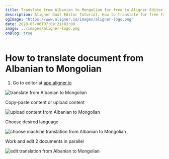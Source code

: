 ```yaml
---
title: Translate from Albanian to Mongolian for free in Aligner Editor
description: Aligner Dual Editor Tutorial. How to translate for free from Albanian to Mongolian. Aligner is multilingual document management platform. 
ogImage: "https://www.aligner.io/images/aligner-logo.png"
date: 2020-05-06T07:09:21+03:00
image: ../images/aligner-logo.png
onBlog: true
---
```


# How to translate document from Albanian to Mongolian

1. Go to editor at [app.aligner.io](https://app.aligner.io "Aligner App web page")

![translate from Albanian to Mongolian](../aligner-blank-editor.png "translate from Albanian to Mongolian")

Copy-paste content or upload content

![upload content from Albanian to Mongolian](../aligner-uploaded-document.png "upload content from Albanian to Mongolian")

Choose desired language

![choose machine translation from Albanian to Mongolian](../aligner-language-dropdown.png "choose machine translation from Albanian to Mongolian")

Work and edit 2 documents in parallel

![edit translation from Albanian to Mongolian](../aligner-double-sitded-editor.png "edit translation from Albanian to Mongolian")

